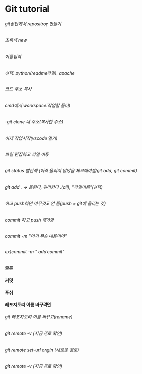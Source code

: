 # Git tutorial
###### git상단에서 repositroy 만들기
###### 초록색 new
###### 이름입력
###### 선택, python(readme파일), apache
###### 코드 주소 복사
###### cmd에서 workspace(작업할 폴더)
###### -git clone 내 주소(복사한 주소)
###### 이제 작업시작(vscode 열기)
###### 파일 편집하고 파일 이동
###### git status 빨간색 (아직 올리지 않았음 체크해야함/git add, git commit)

###### git add . -> 올린다, 관리한다 .(all), "파일이름"(선택)
###### 하고 push하면 아무것도 안 뜸(push = git에 올리는 것)
###### commit 하고 push 해야함
###### commit -m "이거 무슨 내용이야"
###### ex)commit -m " add commit"

#### 클론
#### 커밋
#### 푸쉬
#### 레포지토리 이름 바꾸려면
###### git 레포지토리 이름 바꾸고(rename)
###### git remote -v (지금 경로 확인)
###### git remote set-url origin (새로운 경로)
###### git remote -v (지금 경로 확인)